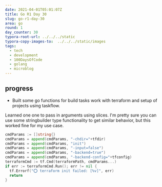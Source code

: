 ```yaml
---
date: 2021-04-01T05:01:07Z
title: Go R1 Day 30
slug: go-r1-day-30
area: go
round: 1
day_counter: 30
typora-root-url: ../../../static
typora-copy-images-to:  ../../../static/images
tags:
  - tech
  - development
  - 100DaysOfCode
  - golang
  - microblog
---
```


## progress

- Built some go functions for build tasks work with terraform and setup of projects using taskflow.

Learned one one to pass in arguments using slices.
I'm pretty sure you can use some stringbuilder type functionality to get similar behavior, but this worked fine for my use case.

```go
cmdParams := []string{}
cmdParams = append(cmdParams, "-chdir="+tfdir)
cmdParams = append(cmdParams, "init")
cmdParams = append(cmdParams, "-input=false")
cmdParams = append(cmdParams, "-backend=true")
cmdParams = append(cmdParams, "-backend-config="+tfconfig)
terraformCmd := tf.Cmd(terraformPath, cmdParams...)
if err := terraformCmd.Run(); err != nil {
  tf.Errorf("⭕ terraform init failed: [%v]", err)
  return
}
```
